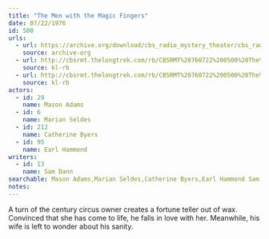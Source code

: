 ```yaml
---
title: "The Men with the Magic Fingers"
date: 07/22/1976
id: 500
urls: 
  - url: https://archive.org/download/cbs_radio_mystery_theater/cbs_radio_mystery_theater-0451-0500.zip/cbs_radio_mystery_theater-0451-0500%2Fcbsrmt_0500_the_men_with_the_magic_fingers.mp3
    source: archive-org
  - url: http://cbsrmt.thelongtrek.com/rb/CBSRMT%20760722%200500%20The%20Men%20With%20the%20Magic%20Fingers_wuwm.mp3
    source: kl-rb
  - url: http://cbsrmt.thelongtrek.com/rb/CBSRMT%20760722%200500%20The%20Men%20With%20The%20Magic%20Fingers_wbbm_rb.mp3
    source: kl-rb
actors:  
  - id: 29
    name: Mason Adams  
  - id: 6
    name: Marian Seldes  
  - id: 212
    name: Catherine Byers  
  - id: 95
    name: Earl Hammond
writers:  
  - id: 13
    name: Sam Dann
searchable: Mason Adams,Marian Seldes,Catherine Byers,Earl Hammond Sam Dann
notes:  
---
```

A turn of the century circus owner creates a fortune teller out of wax. Convinced that she has come to life, he falls in love with her. Meanwhile, his wife is left to wonder about his sanity.